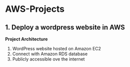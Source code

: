 # AWS-Projects

## 1. Deploy a wordpress website in AWS

**Project Architecture**
1. WordPress website hosted on Amazon EC2
2. Connect with Amazon RDS database
3. Publicly accessible ove the internet
